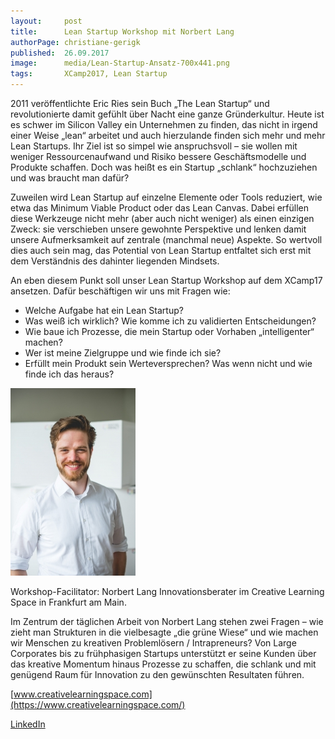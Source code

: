 ```yaml
---
layout:     post
title:      Lean Startup Workshop mit Norbert Lang
authorPage: christiane-gerigk
published:  26.09.2017
image:      media/Lean-Startup-Ansatz-700x441.png
tags:       XCamp2017, Lean Startup
---
```


2011 veröffentlichte Eric Ries sein Buch „The Lean Startup“ und revolutionierte damit gefühlt über Nacht eine ganze 
Gründerkultur. Heute ist es schwer im Silicon Valley ein Unternehmen zu finden, das nicht in irgend einer Weise „lean“ 
arbeitet und auch hierzulande finden sich mehr und mehr Lean Startups. Ihr Ziel ist so simpel wie anspruchsvoll – sie wollen 
mit weniger Ressourcenaufwand und Risiko bessere Geschäftsmodelle und Produkte schaffen. Doch was heißt es ein 
Startup „schlank“ hochzuziehen und was braucht man dafür?

Zuweilen wird Lean Startup auf einzelne Elemente oder Tools reduziert, wie etwa das Minimum Viable Product oder das Lean 
Canvas. Dabei erfüllen diese Werkzeuge nicht mehr (aber auch nicht weniger) als einen einzigen Zweck: sie verschieben unsere 
gewohnte Perspektive und lenken damit unsere Aufmerksamkeit auf zentrale (manchmal neue) Aspekte. So wertvoll dies auch sein 
mag, das Potential von Lean Startup entfaltet sich erst mit dem Verständnis des dahinter liegenden Mindsets.

An eben diesem Punkt soll unser Lean Startup Workshop auf dem XCamp17 ansetzen. Dafür beschäftigen wir uns mit Fragen wie:

* Welche Aufgabe hat ein Lean Startup?
* Was weiß ich wirklich? Wie komme ich zu validierten Entscheidungen?
* Wie baue ich Prozesse, die mein Startup oder Vorhaben „intelligenter“ machen?
* Wer ist meine Zielgruppe und wie finde ich sie?
* Erfüllt mein Produkt sein Werteversprechen? Was wenn nicht und wie finde ich das heraus?

![Norbert Lang](media/Norbert_Lang_geringe-Aufl-200x300.jpg)

Workshop-Facilitator: Norbert Lang
Innovationsberater im Creative Learning Space in Frankfurt am Main.

Im Zentrum der täglichen Arbeit von Norbert Lang stehen zwei Fragen – wie zieht man Strukturen in die vielbesagte 
„die grüne Wiese“ und wie machen wir Menschen zu kreativen Problemlösern / Intrapreneurs? Von Large Corporates bis zu 
frühphasigen Startups unterstützt er seine Kunden über das kreative Momentum hinaus Prozesse zu schaffen, die schlank und 
mit genügend Raum für Innovation zu den gewünschten Resultaten führen.

[www.creativelearningspace.com](https://www.creativelearningspace.com/)

[LinkedIn](https://www.linkedin.com/in/norbert-lang-1b782899/)
